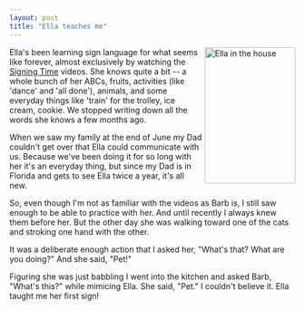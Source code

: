 ```yaml
---
layout: post
title: "Ella teaches me"
---
```




<a href="http://www.flickr.com/photos/cwinters/2666527658/"
title="Ella in the house"><img
src="http://farm4.static.flickr.com/3082/2666527658_919c4eae70_m.jpg"
width="160" height="240" alt="Ella in the house" 
border="0" align="right" /></a>

<p>Ella's been learning sign language for what seems like forever,
almost exclusively by watching the 
<a href="http://www.signingtime.com/">Signing Time</a> 
videos. She knows quite a bit -- a whole bunch of her ABCs, fruits,
activities (like 'dance' and 'all done'), animals, and some everyday
things like 'train' for the trolley, ice cream, cookie. We stopped
writing down all the words she knows a few months ago.</p>

<p>When we saw my family at the end of June my Dad couldn't get over
that Ella could communicate with us. Because we've been doing it for
so long with her it's an everyday thing, but since my Dad is in
Florida and gets to see Ella twice a year, it's all new.</p>

<p>So, even though I'm not as familiar with the videos as Barb is, I
still saw enough to be able to practice with her. And until recently I
always knew them before her. But the other day she was walking toward
one of the cats and stroking one hand with the other.</p>

<p>It was a deliberate enough action that I asked her, "What's that?
What are you doing?"  And she said, "Pet!"</p>

<p>Figuring she was just babbling I went into the kitchen and asked
Barb, "What's this?" while mimicing Ella. She said, "Pet." I couldn't
believe it. Ella taught me her first sign!</p>


